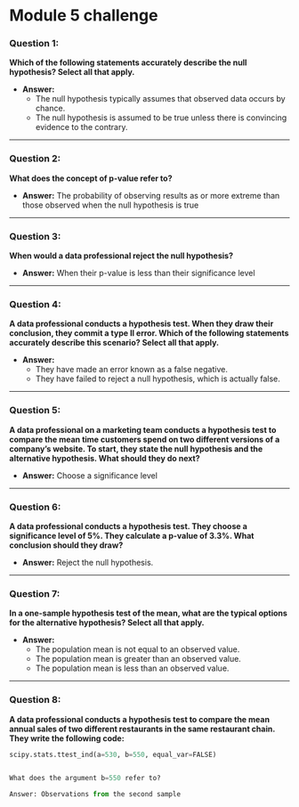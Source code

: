 # Module 5 challenge

### Question 1:
**Which of the following statements accurately describe the null hypothesis? Select all that apply.**

- **Answer:**
  - The null hypothesis typically assumes that observed data occurs by chance.
  - The null hypothesis is assumed to be true unless there is convincing evidence to the contrary.

---

### Question 2:
**What does the concept of p-value refer to?**

- **Answer:** The probability of observing results as or more extreme than those observed when the null hypothesis is true

---

### Question 3:
**When would a data professional reject the null hypothesis?**

- **Answer:** When their p-value is less than their significance level

---

### Question 4:
**A data professional conducts a hypothesis test. When they draw their conclusion, they commit a type II error. Which of the following statements accurately describe this scenario? Select all that apply.**

- **Answer:**
  - They have made an error known as a false negative.
  - They have failed to reject a null hypothesis, which is actually false.

---

### Question 5:
**A data professional on a marketing team conducts a hypothesis test to compare the mean time customers spend on two different versions of a company’s website. To start, they state the null hypothesis and the alternative hypothesis. What should they do next?**

- **Answer:** Choose a significance level

---

### Question 6:
**A data professional conducts a hypothesis test. They choose a significance level of 5%. They calculate a p-value of 3.3%. What conclusion should they draw?**

- **Answer:** Reject the null hypothesis.

---

### Question 7:
**In a one-sample hypothesis test of the mean, what are the typical options for the alternative hypothesis? Select all that apply.**

- **Answer:**
  - The population mean is not equal to an observed value.
  - The population mean is greater than an observed value.
  - The population mean is less than an observed value.

---

### Question 8:
**A data professional conducts a hypothesis test to compare the mean annual sales of two different restaurants in the same restaurant chain. They write the following code:**

```python
scipy.stats.ttest_ind(a=530, b=550, equal_var=FALSE)


What does the argument b=550 refer to?

Answer: Observations from the second sample



